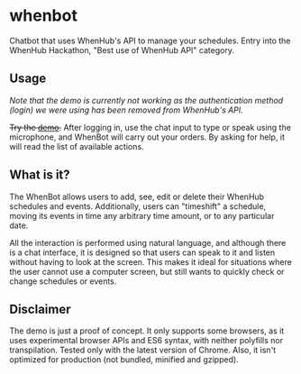 # whenbot

Chatbot that uses WhenHub's API to manage your schedules. Entry into the WhenHub Hackathon, "Best use of WhenHub API" category. 

## Usage

_Note that the demo is currently not working as the authentication method (login) we were using has been removed from WhenHub's API._

~~Try the [demo].~~ After logging in, use the chat input to type or speak using the microphone, and WhenBot will carry out your orders. By asking for help, it will read the list of available actions.

## What is it?

The WhenBot allows users to add, see, edit or delete their WhenHub schedules and events. Additionally, users can "timeshift" a schedule, moving its events in time any arbitrary time amount, or to any particular date.

All the interaction is performed using natural language, and although there is a chat interface, it is designed so that users can speak to it and listen without having to look at the screen. This makes it ideal for situations where the user cannot use a computer screen, but still wants to quickly check or change schedules or events.

## Disclaimer

The demo is just a proof of concept. It only supports some browsers, as it uses experimental browser APIs and ES6 syntax, with neither polyfills nor transpilation. Tested only with the latest version of Chrome. Also, it isn't optimized for production (not bundled, minified and gzipped).

[demo]: https://studio.whenhub.com/signin/?redirect_url=https://rtomrud.github.io/whenbot-app/
